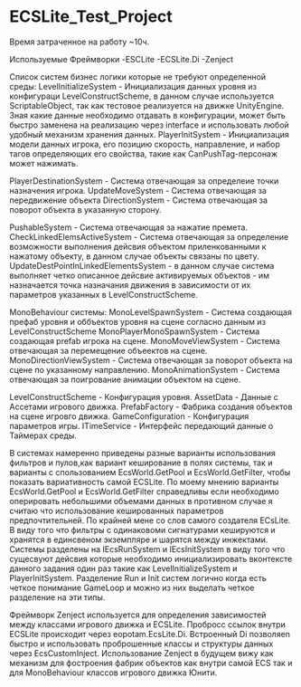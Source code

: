 # ECSLite_Test_Project

Время затраченное на работу ~10ч.

Используемые Фреймворки 
-ESCLite
-ECSLite.Di
-Zenject

Список систем бизнес логики которые не требуют определенной среды:
LevelInitializeSystem - Инициализация данных уровня из конфигураци LevelConstructScheme, в данном случае используется ScriptableObject, так как тестовое реализуется на движке UnityEngine. Зная какие данные необходимо отдавать в конфигурации, может быть быстро заменена на реализацию через interface и использовать любой удобный механизм хранения данных.
PlayerInitSystem - Инициализация модели данных игрока, его позицию скорость, направление, и набор тагов определяющих его свойства, такие как CanPushTag-персонаж может нажимать. 

PlayerDestinationSystem - Система отвечающая за определеие точки назначения игрока.
UpdateMoveSystem - Система отвечающая за передвижение объекта
DirectionSystem - Система отвечающая за поворот объекта в указанную сторону.

PushableSystem - Система отвечающая за нажатие премета. 
CheckLinkedElemsActiveSystem - Система отвечающая за определение возможности выполнения дейсвия объектом приленкованными к нажатому объекту, в данном случае объекты связаны по цвету. 
UpdateDestPointInLinkedElementsSystem - в данном случае система выполняет четко описанное дейсвие активируемых объектов - им назначается точка назначания движения в зависимости от их параметров указанных в LevelConstructScheme.

MonoBehaviour системы:
MonoLevelSpawnSystem - Система создающая префаб уровня и оббъектов уровня на сцене согласно данным из LevelConstructScheme
MonoPlayerMonoSpawnSystem - Система создающая prefab игрока на сцене.
MonoMoveViewSystem - Система отвечающая за перемещение объеектов на сцене. 
MonoDirectionViewSystem - Система отвечающая за поворот объекта на сцене по указанному направлению. 
MonoAnimationSystem - Система отвечающая за поигрование анимации объектом на сцене.

LevelConstructScheme - Конфигурация уровня.
AssetData - Данные с Ассетами игрового движка. 
PrefabFactory - Фабрика создания объектов на сцене игровго движка. 
GameConfiguration - Конфигурация параметров игры. 
ITimeService - Интерфейс передающий данные о Таймерах среды. 

В системах намеренно приведены разные варианты использования фильтров и пулов,как вариант кеширование в полях системы, так и варианты с спользованием EcsWorld.GetPool и EcsWorld.GetFilter, чтобы показать вариативность самой ECSLite.
По моему мнению варианты EcsWorld.GetPool и EcsWorld.GetFilter справедливы если необходимо оперировать небольшими объемами данных в противном случае я считаю что использование кешированных параметров предпочтительней. По крайней мене со слов самого создателя ECsLite. В виду того что фильтры с одинаковоми сигнатурами кешируются и хранятся в единсвеном экземпляре и шарятся между инжектами. 
Системы разделены на IEcsRunSystem и IEcsInitSystem в виду того что сущесвуют дейсвия которые необходимо инициализировать вконтексте данного задания один раз такие как LevelInitializeSystem и PlayerInitSystem. Разделение Run и Init систем логично когда есть четкое понимание GameLoop и можно из них выделать четкое разделение на эти типы.


Фреймворк Zenject используется для определения зависимостей между классами игрового движка и ECSLite. Пробросс ссылок внутри ECSLite происходит через eopotam.EcsLite.Di. 
Встроенный Di позволяеn быстро и использовать проброшенные классы и структуры данных через  EcsCustomInject. 
Использование Zenject в будущем вижу как механизм для фостроения фабрик объектов как внутри самой ECS так и для MonoBehaviour классов игрового движка Юнити. 
